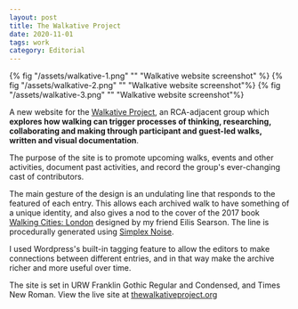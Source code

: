 ```yaml
---
layout: post
title: The Walkative Project
date: 2020-11-01
tags: work
category: Editorial
---
```


{% fig "/assets/walkative-1.png" "" "Walkative website screenshot" %}
{% fig "/assets/walkative-2.png" "" "Walkative website screenshot"%}
{% fig "/assets/walkative-3.png"  "" "Walkative website screenshot"%}

A new website for the [Walkative Project](http://thewalkativeproject.org/), an RCA-adjacent group which **explores how walking can trigger processes of thinking, researching, collaborating and making through participant and guest-led walks, written and visual documentation**.

The purpose of the site is to promote upcoming walks, events and other activities, document past activities, and record the group's ever-changing cast of contributors.

The main gesture of the design is an undulating line that responds to the featured of each entry. This allows each archived walk to have something of a unique identity, and also gives a nod to the cover of the 2017 book [Walking Cities: London](http://thewalkativeproject.org/2020/09/30/walking-cities-london-released/) designed by my friend Eilis Searson. The line is procedurally generated using [Simplex Noise](https://en.wikipedia.org/wiki/Simplex_noise).

I used Wordpress's built-in tagging feature to allow the editors to make connections between different entries, and in that way make the archive richer and more useful over time.

The site is set in URW Franklin Gothic Regular and Condensed, and Times New Roman. View the live site at [thewalkativeproject.org](http://thewalkativeproject.org/)
